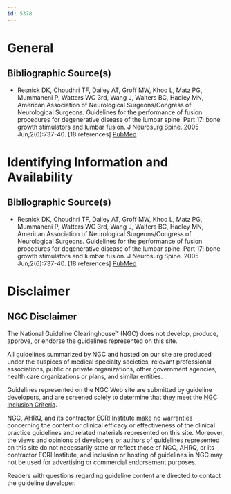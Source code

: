 ```yaml
---
id: 5378
---
```


# General

## Bibliographic Source(s)

- Resnick DK, Choudhri TF, Dailey AT, Groff MW, Khoo L, Matz PG, Mummaneni P, Watters WC 3rd, Wang J, Walters BC, Hadley MN, American Association of Neurological Surgeons/Congress of Neurological Surgeons. Guidelines for the performance of fusion procedures for degenerative disease of the lumbar spine. Part 17: bone growth stimulators and lumbar fusion. J Neurosurg Spine. 2005 Jun;2(6):737-40. [18 references] [ PubMed ](http://www.ncbi.nlm.nih.gov/entrez/query.fcgi?cmd=Retrieve&db=pubmed&dopt=Abstract&list_uids=16028745)

# Identifying Information and Availability

## Bibliographic Source(s)

- Resnick DK, Choudhri TF, Dailey AT, Groff MW, Khoo L, Matz PG, Mummaneni P, Watters WC 3rd, Wang J, Walters BC, Hadley MN, American Association of Neurological Surgeons/Congress of Neurological Surgeons. Guidelines for the performance of fusion procedures for degenerative disease of the lumbar spine. Part 17: bone growth stimulators and lumbar fusion. J Neurosurg Spine. 2005 Jun;2(6):737-40. [18 references] [ PubMed ](http://www.ncbi.nlm.nih.gov/entrez/query.fcgi?cmd=Retrieve&db=pubmed&dopt=Abstract&list_uids=16028745)

# Disclaimer

## NGC Disclaimer

The National Guideline Clearinghouse™ (NGC) does not develop, produce, approve, or endorse the guidelines represented on this site.

All guidelines summarized by NGC and hosted on our site are produced under the auspices of medical specialty societies, relevant professional associations, public or private organizations, other government agencies, health care organizations or plans, and similar entities.

Guidelines represented on the NGC Web site are submitted by guideline developers, and are screened solely to determine that they meet the [NGC Inclusion Criteria](/help-and-about/summaries/inclusion-criteria).

NGC, AHRQ, and its contractor ECRI Institute make no warranties concerning the content or clinical efficacy or effectiveness of the clinical practice guidelines and related materials represented on this site. Moreover, the views and opinions of developers or authors of guidelines represented on this site do not necessarily state or reflect those of NGC, AHRQ, or its contractor ECRI Institute, and inclusion or hosting of guidelines in NGC may not be used for advertising or commercial endorsement purposes.

Readers with questions regarding guideline content are directed to contact the guideline developer.

